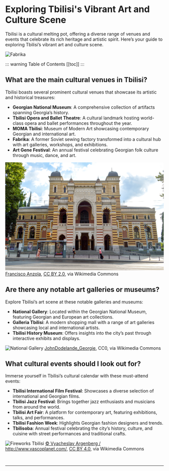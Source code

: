 # Exploring Tbilisi's Vibrant Art and Culture Scene

Tbilisi is a cultural melting pot, offering a diverse range of venues and events that celebrate its rich heritage and artistic spirit. Here’s your guide to exploring Tbilisi’s vibrant art and culture scene.

![Fabrika](../../../assets/fabrika-tbilisi-people.jpg)

::: warning Table of Contents
[[toc]]
:::
## What are the main cultural venues in Tbilisi?

Tbilisi boasts several prominent cultural venues that showcase its artistic and historical treasures:

- **Georgian National Museum**: A comprehensive collection of artifacts spanning Georgia’s history.
- **Tbilisi Opera and Ballet Theatre**: A cultural landmark hosting world-class opera and ballet performances throughout the year.
- **MOMA Tbilisi**: Museum of Modern Art showcasing contemporary Georgian and international art.
- **Fabrika**: A former Soviet sewing factory transformed into a cultural hub with art galleries, workshops, and exhibitions.
- **Art Gene Festival**: An annual festival celebrating Georgian folk culture through music, dance, and art.

![National Opera House](../../../assets/national-opera-house-tbilisi-georgia-wikimedia.jpg)
<a href="https://commons.wikimedia.org/wiki/File:National_Opera_House._Tbilisi,_Georgia.jpg">Francisco Anzola</a>, <a href="https://creativecommons.org/licenses/by/2.0">CC BY 2.0</a>, via Wikimedia Commons

## Are there any notable art galleries or museums?

Explore Tbilisi’s art scene at these notable galleries and museums:

- **National Gallery**: Located within the Georgian National Museum, featuring Georgian and European art collections.
- **Galleria Tbilisi**: A modern shopping mall with a range of art galleries showcasing local and international artists.
- **Tbilisi History Museum**: Offers insights into the city’s past through interactive exhibits and displays.

![National Gallery](../../../assets/national-gallery-tbilisi-wikimedia.jpg)
<a href="https://commons.wikimedia.org/wiki/File:National_Gallery,_Rustaveli_Avenue,_Tbilisi,_Georgia.jpg">JohnDodelande_Georgie</a>, CC0, via Wikimedia Commons

## What cultural events should I look out for?

Immerse yourself in Tbilisi’s cultural calendar with these must-attend events:

- **Tbilisi International Film Festival**: Showcases a diverse selection of international and Georgian films.
- **Tbilisi Jazz Festival**: Brings together jazz enthusiasts and musicians from around the world.
- **Tbilisi Art Fair**: A platform for contemporary art, featuring exhibitions, talks, and performances.
- **Tbilisi Fashion Week**: Highlights Georgian fashion designers and trends.
- **Tbilisoba**: Annual festival celebrating the city’s history, culture, and cuisine with street performances and traditional crafts.

![Fireworks Tbilisi](../../../assets/tbilisi-at-night-fireworks-georgia-wikimedia.jpg)
<a href="https://commons.wikimedia.org/wiki/File:Tbilisi_at_night,_Fireworks_2,_Holiday,_Georgia.jpg">© Vyacheslav Argenberg / http://www.vascoplanet.com/</a>, <a href="https://creativecommons.org/licenses/by/4.0">CC BY 4.0</a>, via Wikimedia Commons

&nbsp;

-----
&nbsp;

<!--@include: @/services-block.md-->